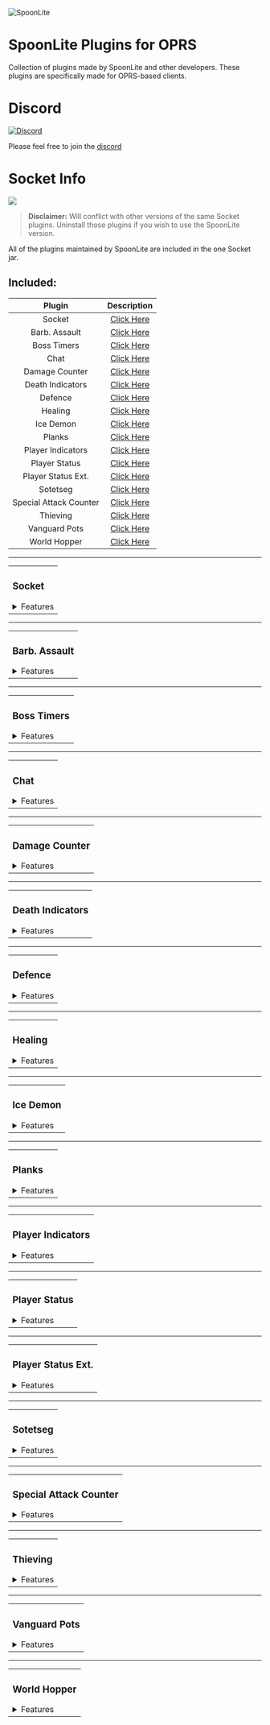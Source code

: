 ![SpoonLite](https://raw.githubusercontent.com/SpoonLite/spoon-plugins/main/SpoonLiteDisc.png)
# SpoonLite Plugins for OPRS
Collection of plugins made by SpoonLite and other developers. These plugins are specifically made for OPRS-based clients.
# Discord 
[![Discord](https://img.shields.io/discord/603461130257432592.svg)](https://discord.gg/mZvA6My)

Please feel free to join the [discord](https://discord.gg/mZvA6My)
# Socket Info
<img src="https://img.shields.io/badge/version-1.0.8-blue?style=flat-square">

> **Disclaimer:** Will conflict with other versions of the same Socket plugins. Uninstall those plugins if you wish to use the SpoonLite version.

All of the plugins maintained by SpoonLite are included in the one Socket jar.

## Included:
| Plugin                 | Description                           |
|:----------------------:|:-------------------------------------:|
| Socket                 | [Click Here](#socket)                 |
| Barb. Assault          | [Click Here](#barb-assault)           |
| Boss Timers            | [Click Here](#boss-timers)            |
| Chat                   | [Click Here](#chat)                   |
| Damage Counter         | [Click Here](#damage-counter)         |
| Death Indicators       | [Click Here](#death-indicators)       |
| Defence                | [Click Here](#defence)                |
| Healing                | [Click Here](#healing)                |
| Ice Demon              | [Click Here](#ice-emon)               |
| Planks                 | [Click Here](#planks)                 |
| Player Indicators      | [Click Here](#player-indicators)      |
| Player Status          | [Click Here](#player-status)          |
| Player Status Ext.     | [Click Here](#player-status-ext)      |
| Sotetseg               | [Click Here](#sotetseg)               |
| Special Attack Counter | [Click Here](#special-attack-counter) |
| Thieving               | [Click Here](#thieving)               |
| Vanguard Pots          | [Click Here](#vanguard-pots)          |
| World Hopper           | [Click Here](#world-hopper)           |

---
<table>
<tr>
<td>
    
### Socket
<details>
    <summary>Features</summary>
    
```
- 3 Server Address Options - American [Yuri], Aus [McNeill], Custom
- Option to disable join/leave chat messages
- Show connection infobox [Green if connected, red if disconnected]
```
</details>

</td>
</tr>
</table>    
    
---
<table>
<tr>
<td>

### Barb. Assault
<details>
    <summary>Features</summary>
    
```
- Infobox that displays your current role's style
- Highlights correct eggs to pick up
- Removes clickbox on the wrong style eggs
- Left click call on the horn
- Highlights the correct attack style to use in the weapon tab
- Highlights the correct item specific to your role
- Hide HP overlay
- Highlight role-specific NPCs
- Remove use food on any NPC except healers
- Vending machine highlight based off your role
- Cannon clickbox highlight
- Disco Queen
- Messages
```
    
</details>

</td>
</tr>
</table>   

---
<table>
<tr>
<td>

### Boss Timers
<details>
    <summary>Features</summary>
    
```
- Shows respawn timers in multiple worlds
- Option to show the respawn timer if anyone in socket sees the boss die
```
    
</details>

</td>
</tr>
</table>   

---
<table>
<tr>
<td>

### Chat
<details>
    <summary>Features</summary>
    
```
- Sends chat messages across socket [For all you people frequently finding yourselves muted]
- Option to set an icon next to your name in socket chat messages
- Option to show the time and date
- Option to show socket chat messages as overhead text [additional option to exempt the local player]
- Option to set a custom message at the beginning of each socket message. Example: [Socket Chat] would show before each message
- Option to send socket chat messages using a fake name 
```
    
</details>

</td>
</tr>
</table>  

---
<table>
<tr>
<td>

### Damage Counter
<details>
    <summary>Features</summary>
    
```
- Tracks the damage of everybody in socket
- Clears boss damage on kill for either any boss death, only your world, or any world
- Message that outputs your damage, personal damage percent, and total damage
- Option to track only boss damage
- Option to show total damage in the overlay
- Option to highlight both yourself and other players in the overlay that tracks all players' damages
- Option to change the background style and color of the damage overlay
- Show difference overlay [Simple overlay that shows the difference in damage between the boostee that you set and you - negative means you are above them]
- Snipe warning and at risk of sniping warning to recolor the damage in show difference overlay
- Option to set your account as the main account [Makes the show difference overlay text white]
```
    
</details>

</td>
</tr>
</table>  

---
<table>
<tr>
<td>

### Death Indicators
<details>
    <summary>Features</summary>
    
```
- Hides and/or highlights Nylos that are predicted to die by someone in the same socket
```
    
</details>

</td>
</tr>
</table>  

---
<table>
<tr>
<td>

### Defence
<details>
    <summary>Features</summary>
    
```
- Infobox that displays the calculated amount of defence a boss has
- Low defence threshold [Changes the text color of the infobox when beneath that defence level]
- Infobox that displays when vulnerability successfully lands
- Option to highlight NPCs that someone has successfully landed vulnerability on
- Corp chally helper [Red = don't chally, Green = chally]
- Properly tracks defence reduction for special cases [corp and bloat walking/down]
```
    
</details>

</td>
</tr>
</table>  

---
<table>
<tr>
<td>

### Healing
<details>
    <summary>Features</summary>
    
```
- Option to show the amount of HP of everyone in socket on the respective players
- Option to highlight players in socket with a hull or outline
- Can set colors and HP amounts for high, middle and low HP thresholds
- HP thresholds determine text and highlight color for each player
- Option to display the HP on all players or specific players
- Option to show each players' HP amount when they are right clicked
- Option to show each players' name next to their HP amount in the overlay
- Option to only show HP/highlight players above a specific HP threshold
- Set highest priority allows the overlays to appear over widgets [turn off and on plugin again for it to work]
- Heal other MES [Lowest HP player in a stack can be left clicked when the heal other spell is selected] 
```
    
</details>

</td>
</tr>
</table>  

---
<table>
<tr>
<td>

### Ice Demon
<details>
    <summary>Features</summary>
    
```
- Sends how many kindling each player in socket has cut
- Option for CM preppers/scavers to see the overlay when at scavengers
- Estimate the kindling needed based on the scale of the raid
- Ice demon spawn ticks
- Ice demon HP [before thawing]
- Option to highlight unlit braziers
- Dump message
```
    
</details>

</td>
</tr>
</table>  

---
<table>
<tr>
<td>

### Planks
<details>
    <summary>Features</summary>
    
```
- Highlights the tile where someone in socket receives a planks drop [displays their name]
- Split timer and message so you can flame them if they are slow to build the chest
```
    
</details>

</td>
</tr>
</table>  

---
<table>
<tr>
<td>

### Player Indicators
<details>
    <summary>Features</summary>
    
```
- Highlights the names of players in Socket
- Option to show socket players in the minimap
- Takes higher priority than player indicators
```
    
</details>

</td>
</tr>
</table>  

---
<table>
<tr>
<td>

### Player Status
<details>
    <summary>Features</summary>
    
```
- Shows multiple timers for players in socket [Venge, stamina, overload, prayer enhance, imbued heart, divine potions]
- Show vengeance active can display the venge icon on only players in socket or all players that are venged
- Option to show the team's health, prayer, run energy, and special
- Whitelist to only display information about specific players
- Option to show players that can use energy transfer [All or specific]
- Spec threshold [displays special icon and amount on players beneath this threshold]
```
    
</details>

</td>
</tr>
</table>  

---
<table>
<tr>
<td>

### Player Status Ext.
<details>
    <summary>Features</summary>
    
```
- Super toxic plugin
- Displays teammates who have attacked with the wrong style, under a specific level, and/or without prayer
- Works in cox, tob, both raids, or everywhere
```
    
</details>

</td>
</tr>
</table>  

---
<table>
<tr>
<td>

### Sotetseg
<details>
    <summary>Features</summary>
    
```
- Shows the solved maze tiles of players chosen in socket
- Option to show test tiles to configure the tiles how you prefer
- Option to show the local player's true tile when the maze is active
- Invisible ball warning [infobox and target highlight]
- Option to flash the screen when you are chosen
- Remove flash bang [white screen]
- Show the predicted fastest maze solving tiles
- Instance timer for the maze to skip the last tile
- Custom chosen text
```
    
</details>

</td>
</tr>
</table>  

---
<table>
<tr>
<td>

### Special Attack Counter
<details>
    <summary>Features</summary>
    
```
- Tracks the amount of special attacks landed by players in socket
- Shows Zaros crossbow spec damage only in ToB
```
    
</details>

</td>
</tr>
</table>

---
<table>
<tr>
<td>

### Thieving
<details>
    <summary>Features</summary>
    
```
- De0's grub counter but works with socket
- Shows exact grub amounts for players in socket and predicts the amount for players out of socket
- Potential bat chest highlight
- Chest success rate message
- Option to display the grub amount overlay at prep
- Bats message
- Message that tells players when to dump
- Option to display the minimum amount of grubs needed based off the scale of the raid
```
    
</details>

</td>
</tr>
</table>  

---
<table>
<tr>
<td>

### Vanguard Pots
<details>
    <summary>Features</summary>
    
```
- Sends a message to everyone in socket saying who got overloads from vanguards
- Option to show a panel in prep and vanguards of how many overloads were dropped
```
    
</details>

</td>
</tr>
</table>  

---
<table>
<tr>
<td>

### World Hopper
<details>
    <summary>Features</summary>
    
```
- Same features as RuneLite's world hopper
- Can set a custom world list to hop to [this list is sent to everyone in socket when someone changes the list]
- Queue hopping if you tried to hop during combat
- Option to not allow hopping until the selected hoppers switch worlds first
```
    
</details>

</td>
</tr>
</table>  
